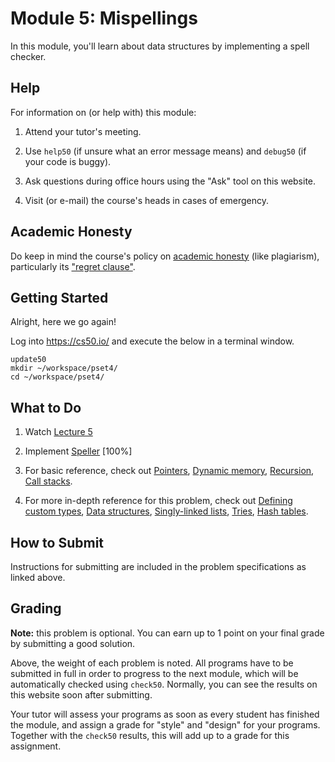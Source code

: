 # Module 5: Mispellings

In this module, you'll learn about data structures by implementing a spell checker.


## Help

For information on (or help with) this module:

1. Attend your tutor's meeting.

2. Use `help50` (if unsure what an error message means) and `debug50` (if your code is buggy).

3. Ask questions during office hours using the "Ask" tool on this website.

4. Visit (or e-mail) the course's heads in cases of emergency.


## Academic Honesty

Do keep in mind the course's policy on [academic honesty](/syllabus#academic_honesty) (like plagiarism), particularly its ["regret clause"](/syllabus#regret).


## Getting Started

Alright, here we go again!

Log into <https://cs50.io/> and execute the below in a terminal window.

    update50
    mkdir ~/workspace/pset4/
    cd ~/workspace/pset4/


## What to Do

1. Watch [Lecture 5](/lectures/lecture-5)

2. Implement [Speller](/problems/speller) [100%]

3. For basic reference, check out [Pointers](https://www.youtube.com/embed/XISnO2YhnsY?autoplay=1&rel=0), [Dynamic memory](https://www.youtube.com/embed/9uhSYDY4sxA?autoplay=1&rel=0), [Recursion](https://www.youtube.com/embed/mz6tAJMVmfM?autoplay=1&rel=0), [Call stacks](https://www.youtube.com/embed/j_oJoK0LoJY?autoplay=1&rel=0).

4. For more in-depth reference for this problem, check out [Defining custom types](https://www.youtube.com/embed/v7MdPP2fyj4?autoplay=1&rel=0), [Data structures](https://www.youtube.com/embed/3uGchQbk7g8?autoplay=1&rel=0), [Singly-linked lists](https://www.youtube.com/embed/zQI3FyWm144?autoplay=1&rel=0), [Tries](https://www.youtube.com/embed/MC-iQHFdEDI?autoplay=1&rel=0), [Hash tables](https://www.youtube.com/embed/2wyCY1sX9II?autoplay=1&rel=0).


## How to Submit

Instructions for submitting are included in the problem specifications as linked above.


## Grading

**Note:** this problem is optional. You can earn up to 1 point on your final grade by submitting a good solution.

Above, the weight of each problem is noted. All programs have to be submitted in full in order to progress to the next module, which will be automatically checked using `check50`. Normally, you can see the results on this website soon after submitting.

Your tutor will assess your programs as soon as every student has finished the module, and assign a grade for "style" and "design" for your programs. Together with the `check50` results, this will add up to a grade for this assignment.
